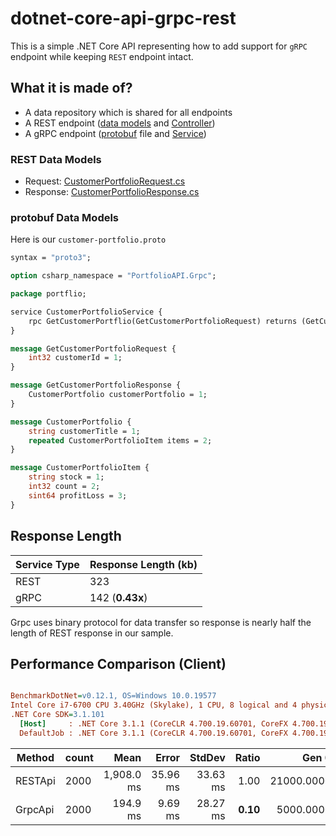 # dotnet-core-api-grpc-rest
This is a simple .NET Core API representing how to add support for `gRPC` endpoint while keeping `REST` endpoint intact.

## What it is made of?
- A data repository which is shared for all endpoints
- A REST endpoint ([data models](https://github.com/mafshin/dotnet-core-api-grpc-rest/tree/master#rest-data-models) and [Controller](https://github.com/mafshin/dotnet-core-api-grpc-rest/blob/master/PortfolioAPI/PortfolioAPI/RestApi/CustomerPortfolioController.cs))
- A gRPC endpoint ([protobuf](https://github.com/mafshin/dotnet-core-api-grpc-rest/tree/master#protobuf-data-models) file and [Service](https://github.com/mafshin/dotnet-core-api-grpc-rest/blob/master/PortfolioAPI/PortfolioAPI/Services/CustomerPortfolioService.cs))

### REST Data Models
  - Request: [CustomerPortfolioRequest.cs](https://github.com/mafshin/dotnet-core-api-grpc-rest/blob/master/PortfolioAPI/PortfolioAPI/Models/Rest/CustomerPortfolioRequest.cs)
  - Response: [CustomerPortfolioResponse.cs](https://github.com/mafshin/dotnet-core-api-grpc-rest/blob/master/PortfolioAPI/PortfolioAPI/Models/Rest/CustomerPortfolioResponse.cs)

### protobuf Data Models

Here is our `customer-portfolio.proto`

```proto
syntax = "proto3";

option csharp_namespace = "PortfolioAPI.Grpc";

package portflio;

service CustomerPortfolioService {
	rpc GetCustomerPortflio(GetCustomerPortfolioRequest) returns (GetCustomerPortfolioResponse);
}

message GetCustomerPortfolioRequest {
	int32 customerId = 1;
}

message GetCustomerPortfolioResponse {
    CustomerPortfolio customerPortfolio = 1;
}

message CustomerPortfolio {
	string customerTitle = 1;
	repeated CustomerPortfolioItem items = 2;
}

message CustomerPortfolioItem {
	string stock = 1;
	int32 count = 2;
	sint64 profitLoss = 3;
}

```

## Response Length
| Service Type | Response Length (kb) |
---------------|:------------|
| REST |  323 |
| gRPC |  142 (**0.43x**)|

Grpc uses binary protocol for data transfer so response is nearly half the length of REST response in our sample.

## Performance Comparison (Client)

``` ini

BenchmarkDotNet=v0.12.1, OS=Windows 10.0.19577
Intel Core i7-6700 CPU 3.40GHz (Skylake), 1 CPU, 8 logical and 4 physical cores
.NET Core SDK=3.1.101
  [Host]     : .NET Core 3.1.1 (CoreCLR 4.700.19.60701, CoreFX 4.700.19.60801), X64 RyuJIT
  DefaultJob : .NET Core 3.1.1 (CoreCLR 4.700.19.60701, CoreFX 4.700.19.60801), X64 RyuJIT


```
|  Method | count |       Mean |    Error |   StdDev | Ratio |      Gen 0 |     Gen 1 |     Gen 2 | Allocated |
|-------- |------ |-----------:|---------:|---------:|------:|-----------:|----------:|----------:|----------:|
| RESTApi |  2000 | 1,908.0 ms | 35.96 ms | 33.63 ms |  1.00 | 21000.0000 | 7000.0000 | 2000.0000 | 117.08 MB |
| GrpcApi |  2000 |   194.9 ms |  9.69 ms | 28.27 ms |  **0.10** |  5000.0000 | 2000.0000 |         - |  24.94 MB |

